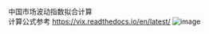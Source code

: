 中国市场波动指数拟合计算<br>
计算公式参考 https://vix.readthedocs.io/en/latest/
![image](https://github.com/user-attachments/assets/e71a1283-91c1-4697-8ff9-83acbda8078e)
